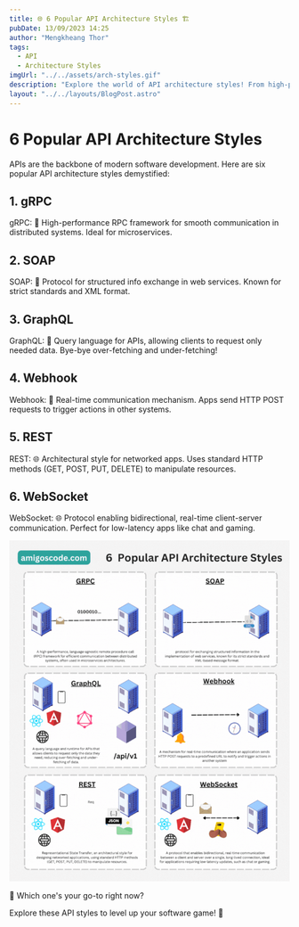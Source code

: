 ```yaml
---
title: 🌐 6 Popular API Architecture Styles 🏗️
pubDate: 13/09/2023 14:25
author: "Mengkheang Thor"
tags:
  - API
  - Architecture Styles
imgUrl: "../../assets/arch-styles.gif"
description: "Explore the world of API architecture styles! From high-performance gRPC to real-time WebSockets, this post breaks down six popular approaches in simple terms. Discover which one suits your software needs and stay ahead in the tech game."
layout: "../../layouts/BlogPost.astro"
---
```


# 6 Popular API Architecture Styles

APIs are the backbone of modern software development. Here are six popular API architecture styles demystified:

## 1. gRPC

gRPC: 🚀 High-performance RPC framework for smooth communication in distributed systems. Ideal for microservices.

## 2. SOAP

SOAP: 🧼 Protocol for structured info exchange in web services. Known for strict standards and XML format.

## 3. GraphQL

GraphQL: 📜 Query language for APIs, allowing clients to request only needed data. Bye-bye over-fetching and under-fetching!

## 4. Webhook

Webhook: 🎣 Real-time communication mechanism. Apps send HTTP POST requests to trigger actions in other systems.

## 5. REST

REST: 🌐 Architectural style for networked apps. Uses standard HTTP methods (GET, POST, PUT, DELETE) to manipulate resources.

## 6. WebSocket

WebSocket: 🌐 Protocol enabling bidirectional, real-time client-server communication. Perfect for low-latency apps like chat and gaming.

![Architecture Styles](../../assets/arch-styles.gif)

🤔 Which one's your go-to right now?

Explore these API styles to level up your software game! 🚀